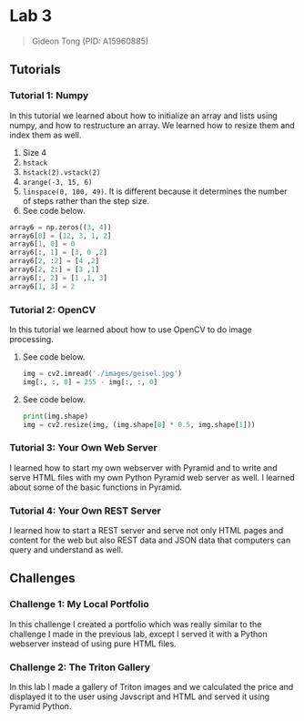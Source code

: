 # Lab 3

> Gideon Tong (PID: A15960885)

## Tutorials

### Tutorial 1: Numpy

In this tutorial we learned about how to initialize an array and lists using numpy, and how to restructure an array. We learned how to resize them and index them as well.

1. Size 4
2. `hstack`
3. `hstack(2).vstack(2)`
4. `arange(-3, 15, 6)`
5. `linspace(0, 100, 49)`. It is different because it determines the number of steps rather than the step size.
6. See code below.

```py
array6 = np.zeros((3, 4))
array6[0] = [12, 3, 1, 2]
array6[1, 0] = 0
array6[:, 1] = [3, 0 ,2]
array6[2, :2] = [4 ,2]
array6[2, 2:] = [3 ,1] 
array6[:, 2] = [1 ,1, 3]
array6[1, 3] = 2
```

### Tutorial 2: OpenCV

In this tutorial we learned about how to use OpenCV to do image processing.

1. See code below.
   ```py
   img = cv2.imread('./images/geisel.jpg')
   img[:, :, 0] = 255 - img[:, :, 0]
   ```
2. See code below.
   ```py
   print(img.shape)
   img = cv2.resize(img, (img.shape[0] * 0.5, img.shape[1]))
   ```

### Tutorial 3: Your Own Web Server

I learned how to start my own webserver with Pyramid and to write and serve HTML files with my own Python Pyramid web server as well. I learned about some of the basic functions in Pyramid.

### Tutorial 4: Your Own REST Server

I learned how to start a REST server and serve not only HTML pages and content for the web but also REST data and JSON data that computers can query and understand as well.

## Challenges

### Challenge 1: My Local Portfolio

In this challenge I created a portfolio which was really similar to the challenge I made in the previous lab, except I served it with a Python webserver instead of using pure HTML files.

### Challenge 2: The Triton Gallery

In this lab I made a gallery of Triton images and we calculated the price and displayed it to the user using Javscript and HTML and served it using Pyramid Python.
